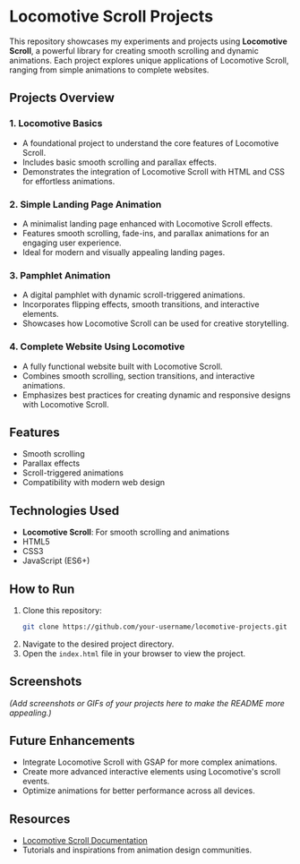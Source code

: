 

# Locomotive Scroll Projects

This repository showcases my experiments and projects using **Locomotive Scroll**, a powerful library for creating smooth scrolling and dynamic animations. Each project explores unique applications of Locomotive Scroll, ranging from simple animations to complete websites.

## Projects Overview

### 1. **Locomotive Basics**
   - A foundational project to understand the core features of Locomotive Scroll.
   - Includes basic smooth scrolling and parallax effects.
   - Demonstrates the integration of Locomotive Scroll with HTML and CSS for effortless animations.

### 2. **Simple Landing Page Animation**
   - A minimalist landing page enhanced with Locomotive Scroll effects.
   - Features smooth scrolling, fade-ins, and parallax animations for an engaging user experience.
   - Ideal for modern and visually appealing landing pages.

### 3. **Pamphlet Animation**
   - A digital pamphlet with dynamic scroll-triggered animations.
   - Incorporates flipping effects, smooth transitions, and interactive elements.
   - Showcases how Locomotive Scroll can be used for creative storytelling.

### 4. **Complete Website Using Locomotive**
   - A fully functional website built with Locomotive Scroll.
   - Combines smooth scrolling, section transitions, and interactive animations.
   - Emphasizes best practices for creating dynamic and responsive designs with Locomotive Scroll.

## Features
- Smooth scrolling
- Parallax effects
- Scroll-triggered animations
- Compatibility with modern web design

## Technologies Used
- **Locomotive Scroll**: For smooth scrolling and animations
- HTML5
- CSS3
- JavaScript (ES6+)

## How to Run
1. Clone this repository:
   ```bash
   git clone https://github.com/your-username/locomotive-projects.git
   ```
2. Navigate to the desired project directory.
3. Open the `index.html` file in your browser to view the project.

## Screenshots
*(Add screenshots or GIFs of your projects here to make the README more appealing.)*

## Future Enhancements
- Integrate Locomotive Scroll with GSAP for more complex animations.
- Create more advanced interactive elements using Locomotive's scroll events.
- Optimize animations for better performance across all devices.

## Resources
- [Locomotive Scroll Documentation](https://locomotivemtl.github.io/locomotive-scroll/)
- Tutorials and inspirations from animation design communities.
